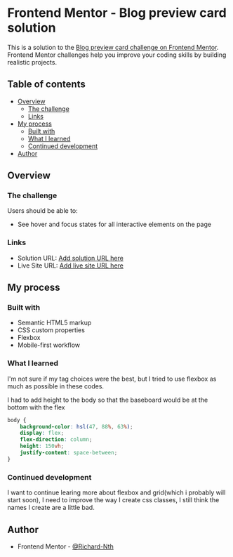 # Frontend Mentor - Blog preview card solution

This is a solution to the [Blog preview card challenge on Frontend Mentor](https://www.frontendmentor.io/challenges/blog-preview-card-ckPaj01IcS). Frontend Mentor challenges help you improve your coding skills by building realistic projects. 

## Table of contents

- [Overview](#overview)
  - [The challenge](#the-challenge)
  - [Links](#links)
- [My process](#my-process)
  - [Built with](#built-with)
  - [What I learned](#what-i-learned)
  - [Continued development](#continued-development)
- [Author](#author)


## Overview

### The challenge

Users should be able to:

- See hover and focus states for all interactive elements on the page

### Links

- Solution URL: [Add solution URL here](https://your-solution-url.com)
- Live Site URL: [Add live site URL here](https://richard-nth.github.io/blog-preview-card-main/)

## My process

### Built with

- Semantic HTML5 markup
- CSS custom properties
- Flexbox
- Mobile-first workflow


### What I learned
I'm not sure if my tag choices were the best, but I tried to use flexbox as much as possible in these codes.

I had to add height to the body so that the baseboard would be at the bottom with the flex
```css
body {
    background-color: hsl(47, 88%, 63%);
    display: flex;
    flex-direction: column;
    height: 150vh;
    justify-content: space-between;
}
```


### Continued development

I want to continue learing more about flexbox and grid(which i probably will start soon), I need to improve the way I create css classes, I still think the names I create are a little bad.


## Author

- Frontend Mentor - [@Richard-Nth](https://www.frontendmentor.io/profile/Richard-Nth)




